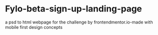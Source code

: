 # Fylo-beta-sign-up-landing-page
a psd to html webpage for the challenge by frontendmentor.io-made with mobile first design concepts
